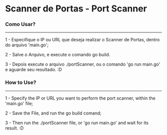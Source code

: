 # Scanner de Portas - Port Scanner

### Como Usar?
---

1 - Especifique o IP ou URL que deseja realizar o Scanner de Portas, dentro do arquivo 'main.go';

2 - Salve o Arquivo, e execute o comando go build.

3 - Depois execute o arquivo ./portScanner, ou o comando 'go run main.go' e aguarde seu resultado. :D

### How to Use? 
--- 

1 - Specify the IP or URL you want to perform the port scanner, within the 'main.go' file; 

2 - Save the File, and run the go build comand; 

3 - Then run the ./portScanner file, or 'go run main.go' and wait for its result. :D
